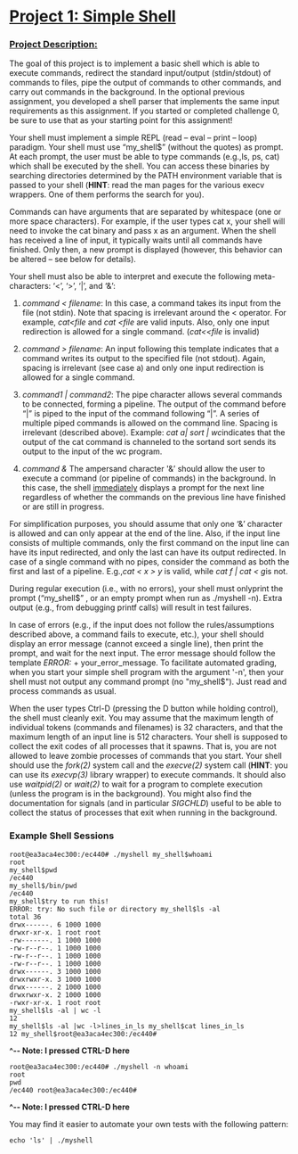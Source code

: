 # <ins>Project 1: Simple Shell</ins>

### <ins>Project Description:</ins>

The goal of this project is to implement a basic shell which is able to execute commands, redirect the standard input/output (​stdin/stdout​) of commands to files, pipe the output of commands to other commands, and carry out commands in the background. In the optional previous assignment, you developed a shell parser that implements the same input requirements as this assignment. If you started or completed challenge 0, be sure to use that as your starting point for this assignment!

Your shell must implement a simple REPL (read – eval – print – loop) paradigm. Your shell must use “​my_shell$​” (without the quotes) as prompt. At each prompt, the user must be able to type commands (e.g., ​ls​, ​ps​, ​cat​) which shall be executed by the shell. You can access these binaries by searching directories determined by the PATH environment variable that is passed to your shell (__HINT__: read the man pages for the various execv wrappers. One of them performs the search for you).

Commands can have arguments that are separated by whitespace (one or more space characters). For example, if the user types ​cat x​, your shell will need to invoke the cat​ binary and pass ​x​ as an argument. When the shell has received a line of input, it typically waits until all commands have finished. Only then, a new prompt is displayed (however, this behavior can be altered – see below for details).

Your shell must also be able to interpret and execute the following meta-characters: ‘<’, ‘>’, ‘|’, and ‘&’:

1. *command​ < ​filename​*: In this case, a command takes its input from the file (not stdin). Note that spacing is irrelevant around the < operator. For example, ​*cat<file*​ and *​cat <file​* are valid inputs. Also, only one input redirection is allowed for a single command. (​*cat<<file* ​is invalid)

2. *command​ > ​filename​*: An input following this template indicates that a command writes its output to the specified file (not stdout). Again, spacing is irrelevant (see case a) and only one input redirection is allowed for a single command.

3. *command1 | command2*: The pipe character allows several commands to be connected, forming a pipeline. The output of the command before “​|​” is piped to the input of the command following “​|​”. A series of multiple piped commands is allowed on the command line. Spacing is irrelevant (described above). Example: *​cat a| sort | wc*​ indicates that the output of the ​cat​ command is channeled to the ​sort​ and ​sort​ sends its output to the input of the ​wc​ program.

4. *command &* The ampersand character '​&​’ should allow the user to execute a command (or pipeline of commands) in the background. In this case, the shell <ins>immediately</ins> displays a prompt for the next line regardless of whether the commands on the previous line have finished or are still in progress.

For simplification purposes, you should assume that only one ‘​&​’ character is allowed and can only appear at the end of the line. Also, if the input line consists of multiple commands, only the first command on the input line can have its input redirected, and only the last can have its output redirected. In case of a single command with no pipes, consider the command as both the first and last of a pipeline. E.g., ​​*cat < x > y​​* is valid, while ​​*cat f | cat < g​​* is not.

During regular execution (i.e., with no errors), your shell must ​only​ print the prompt (“my_shell$”
, or an empty prompt when run as ​./myshell -n​). Extra output (e.g., from debugging printf calls)
will result in test failures.

In case of errors (e.g., if the input does not follow the rules/assumptions described above, a command fails to execute, etc.), your shell should display an error message (cannot exceed a single line), then print the prompt, and wait for the next input. The error message should follow the template ​​*ERROR:* + your_error_message. To facilitate automated grading, when you start your simple shell program with the argument '​-n​', then your shell must not output any command prompt (no "my_shell$"). Just read and process commands as usual.

When the user types Ctrl-D (pressing the D button while holding control), the shell must cleanly exit. You may assume that the maximum length of individual tokens (commands and filenames) is 32 characters, and that the maximum length of an input line is 512 characters. Your shell is supposed to collect the exit codes of all processes that it spawns. That is, you are not allowed to leave zombie processes of commands that you start. Your shell should use the ​*fork(2)* system call and the *​​execve(2)* system call (​**HINT​**: you can use its *execvp(3)* library wrapper) to execute commands. It should also use *​​waitpid(2)​​* or *wait(2)* to wait for a program to complete execution (unless the program is in the background). You might also find the documentation for signals (and in particular ​​*SIGCHLD*​​) useful to be able to collect the status of processes that exit when running in the background.

### Example Shell Sessions

    root@ea3aca4ec300:/ec440# ./myshell my_shell$whoami
    root
    my_shell$pwd
    /ec440
    my_shell$/bin/pwd
    /ec440
    my_shell$try to run this!
    ERROR: try: No such file or directory my_shell$ls -al
    total 36
    drwx------. 6 1000 1000
    drwxr-xr-x. 1 root root
    -rw-------. 1 1000 1000
    -rw-r--r--. 1 1000 1000
    -rw-r--r--. 1 1000 1000
    -rw-r--r--. 1 1000 1000
    drwx------. 3 1000 1000
    drwxrwxr-x. 3 1000 1000
    drwx------. 2 1000 1000
    drwxrwxr-x. 2 1000 1000
    -rwxr-xr-x. 1 root root
    my_shell$ls -al | wc -l
    12
    my_shell$ls -al |wc -l>lines_in_ls my_shell$cat lines_in_ls
    12 my_shell$root@ea3aca4ec300:/ec440#

**^-- Note: I pressed CTRL-D here**

    root@ea3aca4ec300:/ec440# ./myshell -n whoami
    root
    pwd
    /ec440 root@ea3aca4ec300:/ec440#

**^-- Note: I pressed CTRL-D here**

You may find it easier to automate your own tests with the following pattern:
    
    echo 'ls' | ./myshell